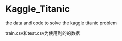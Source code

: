# Kaggle_Titanic
the data and code to solve the kaggle titanic problem

train.csv和test.csv为使用到的的数据


